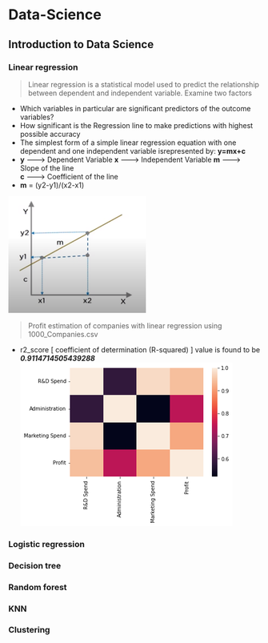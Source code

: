 # Data-Science
## Introduction to Data Science
### Linear regression
> Linear regression is a statistical model used to predict the relationship between dependent and independent variable.
> Examine two factors
  - Which variables in particular are significant predictors of the outcome variables?
  - How significant is the Regression line to make predictions with highest possible accuracy
  - The simplest form of a simple linear regression equation with one dependent and one independent variable isrepresented by:
    **y=mx+c**
  - **y** ---> Dependent Variable
    **x** ---> Independent Variable
    **m** ---> Slope of the line    
    **c** ---> Coefficient of the line
  -  **m** = (y2-y1)/(x2-x1)
    
![Linear Regression](/images/regression.png)  
> Profit estimation of companies with linear regression using 1000_Companies.csv
  - r2_score [ coefficient of determination (R-squared) ] value is found to be ***0.9114714505439288***
![Correlation matrix](/images/heatmap.png)
### Logistic regression
### Decision tree
### Random forest
### KNN
### Clustering
